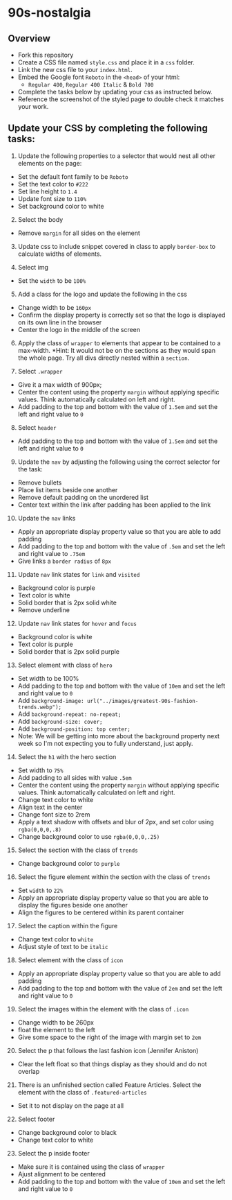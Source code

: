 # 90s-nostalgia
## Overview

- Fork this repository
- Create a CSS file named `style.css` and place it in a `css` folder.
- Link the new css file to your `index.html`.
- Embed the Google font `Roboto` in the `<head>` of your html:
  - `Regular 400`, `Regular 400 Italic` & `Bold 700`
- Complete the tasks below by updating your css as instructed below.
- Reference the screenshot of the styled page to double check it matches your work.


## Update your CSS by completing the following tasks:

1. Update the following properties to a selector that would nest all other elements on the page:
  - Set the default font family to be `Roboto`
  - Set the text color to `#222`
  - Set line height to `1.4`
  - Update font size to `110%`
  - Set background color to white

2. Select the body 
  - Remove `margin` for all sides on the element

3. Update css to include snippet covered in class to apply `border-box` to calculate widths of elements.

4. Select img
  - Set the `width` to be `100%`

5. Add a class for the logo and update the following in the css
  - Change width to be `160px`
  - Confirm the display property is correctly set so that the logo is displayed on its own line in the browser 
  - Center the logo in the middle of the screen

6. Apply the class of `wrapper` to elements that appear to be contained to a max-width. *Hint: It would not be on the sections as they would span the whole page. Try all divs directly nested within a `section`. 

7. Select `.wrapper`
  - Give it a max width of 900px;
  - Center the content using the property `margin` without applying specific values. Think automatically calculated on left and right.
  - Add padding to the top and bottom with the value of `1.5em` and set the left and right value to `0`

8. Select `header`
  - Add padding to the top and bottom with the value of `1.5em` and set the left and right value to `0`  

9. Update the `nav` by adjusting the following using the correct selector for the task:
  - Remove bullets
  - Place list items beside one another
  - Remove default padding on the unordered list
  - Center text within the link after padding has been applied to the link

10. Update the `nav` links
  - Apply an appropriate display property value so that you are able to add padding
  - Add padding to the top and bottom with the value of `.5em` and set the left and right value to `.75em` 
  - Give links a `border radius` of `8px`

11. Update `nav` link states for `link` and `visited`
  - Background color is purple
  - Text color is white
  - Solid border that is 2px solid white
  - Remove underline

12. Update `nav` link states for `hover` and `focus`
  - Background color is white
  - Text color is purple
  - Solid border that is 2px solid purple   
    
13. Select element with class of `hero`
  - Set width to be 100%
  - Add padding to the top and bottom with the value of `10em` and set the left and right value to `0`
  - Add `background-image: url("../images/greatest-90s-fashion-trends.webp");`
  - Add `background-repeat: no-repeat;`
  - Add `background-size: cover;`
  - Add `background-position: top center;`
  - Note: We will be getting into more about the background property next week so I'm not expecting you to fully understand, just apply.

14. Select the `h1` with the hero section
  - Set width to `75%`
  - Add padding to all sides with value `.5em`
  - Center the content using the property `margin` without applying specific values. Think automatically calculated on left and right.
  - Change text color to white
  - Align text in the center
  - Change font size to 2rem
  - Apply a text shadow with offsets and blur of 2px, and set color using `rgba(0,0,0,.8)`
  - Change background color to use `rgba(0,0,0,.25)`

15. Select the section with the class of `trends`
  - Change background color to `purple`

16. Select the figure element within the section with the class of `trends`
  - Set `width` to `22%`
  - Apply an appropriate display property value so that you are able to display the figures beside one another
  - Align the figures to be centered within its parent container

17. Select the caption within the figure
  - Change text color to `white`
  - Adjust style of text to be `italic`

18. Select element with the class of `icon`
  - Apply an appropriate display property value so that you are able to add padding
  - Add padding to the top and bottom with the value of `2em` and set the left and right value to `0` 

19. Select the images within the element with the class of `.icon`
  - Change width to be 260px
  - float the element to the left
  - Give some space to the right of the image with margin set to `2em`       

20. Select the p that follows the last fashion icon (Jennifer Aniston) 
  - Clear the left float so that things display as they should and do not overlap

21. There is an unfinished section called Feature Articles. Select the element with the class of `.featured-articles`
  - Set it to not display on the page at all 

22. Select footer
  - Change background color to black
  - Change text color to white

23. Select the p inside footer
  - Make sure it is contained using the class of `wrapper` 
  - Ajust alignment to be centered
  - Add padding to the top and bottom with the value of `10em` and set the left and right value to `0`    
     
